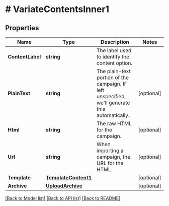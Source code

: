 # # VariateContentsInner1


## Properties 


Name | Type | Description | Notes
------------ | ------------- | ------------- | -------------
**ContentLabel**| **string** | The label used to identify the content option.  |
**PlainText**| **string** | The plain-text portion of the campaign. If left unspecified, we&#39;ll generate this automatically.  | [optional]
**Html**| **string** | The raw HTML for the campaign.  | [optional]
**Url**| **string** | When importing a campaign, the URL for the HTML.  | [optional]
**Template**| [**TemplateContent1**](TemplateContent1.md) |   | [optional]
**Archive**| [**UploadArchive**](UploadArchive.md) |   | [optional]


[[Back to Model list]](../../README.md#models) [[Back to API list]](../../README.md#endpoints) [[Back to README]](../../README.md)

